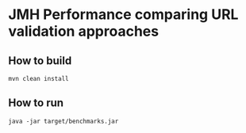 # JMH Performance comparing URL validation approaches

## How to build

    mvn clean install

## How to run

    java -jar target/benchmarks.jar
